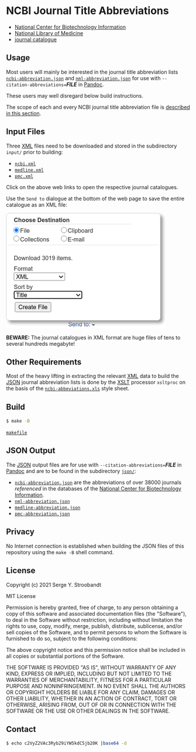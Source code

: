 # NCBI Journal Title Abbreviations

- [National Center for Biotechnology Information][ncbi]
- [National Library of Medicine][nlm]
- [journal catalogue](https://www.ncbi.nlm.nih.gov/nlmcatalog/journals)


## Usage

Most users will mainly be interested in the journal title abbreviation lists
[`ncbi-abbreviation.json`][ncbi.json] and  [`nml-abbreviation.json`][nml.json]
for use with `--citation-abbreviations=`_**FILE**_ in [Pandoc][pandoc].

These users may well disregard below build instructions.

The scope of each and every NCBI journal title abbreviation file is
[described in this section](#json-output).


## Input Files

Three [XML][xml] files need to be downloaded and
stored in the subdirectory `input/` prior to building:

- [`ncbi.xml`](https://www.ncbi.nlm.nih.gov/nlmcatalog/?term=ncbijournals)
- [`medline.xml`](https://www.ncbi.nlm.nih.gov/nlmcatalog?term=currentlyindexed)
- [`pmc.xml`](https://www.ncbi.nlm.nih.gov/nlmcatalog?term=journalspmc)

Click on the above web links to open the respective journal catalogues.

Use the `Send to` dialogue at the bottom of the web page
to save the entire catalogue as an XML file:

![](screenshot/send_to.png)

**BEWARE:** The journal catalogues in XML format are huge files of
tens to several hundreds megabyte!


## Other Requirements

Most of the heavy lifting in extracting the relevant [XML][xml] data to build
the [JSON][json] journal abbreviation lists is done by
the [XSLT][xslt] processor `xsltproc` on the basis of
the [`ncbi-abbeviations.xls`][ncbi.xsl] style sheet.


## Build

```bash
$ make -B
```

[`makefile`](../../../blob/master/ncbi/makefile)


## JSON Output

The [JSON][json] output files are
for use with `--citation-abbreviations=`_**FILE**_ in [Pandoc][pandoc] and
are to be found in the subdirectory [`json/`](../../../blob/master/ncbi/json/):

- [`ncbi-abbreviation.json`][ncbi.json] are the abbreviations of over 38000 journals _referenced_ in the databases of the [National Center for Biotechnology Information][ncbi].
- [`nml-abbreviation.json`][nml.json]
- [`medline-abbreviation.json`][medline.json]
- [`pmc-abbreviation.json`][pmc.json]


## Privacy

No Internet connection is established when building the JSON files
of this repository using the `make -B` shell command.


## License

Copyright (c) 2021 Serge Y. Stroobandt

MIT License

Permission is hereby granted, free of charge, to any person obtaining a copy
of this software and associated documentation files (the "Software"), to deal
in the Software without restriction, including without limitation the rights
to use, copy, modify, merge, publish, distribute, sublicense, and/or sell
copies of the Software, and to permit persons to whom the Software is
furnished to do so, subject to the following conditions:

The above copyright notice and this permission notice shall be included in all
copies or substantial portions of the Software.

THE SOFTWARE IS PROVIDED "AS IS", WITHOUT WARRANTY OF ANY KIND, EXPRESS OR
IMPLIED, INCLUDING BUT NOT LIMITED TO THE WARRANTIES OF MERCHANTABILITY,
FITNESS FOR A PARTICULAR PURPOSE AND NONINFRINGEMENT. IN NO EVENT SHALL THE
AUTHORS OR COPYRIGHT HOLDERS BE LIABLE FOR ANY CLAIM, DAMAGES OR OTHER
LIABILITY, WHETHER IN AN ACTION OF CONTRACT, TORT OR OTHERWISE, ARISING FROM,
OUT OF OR IN CONNECTION WITH THE SOFTWARE OR THE USE OR OTHER DEALINGS IN THE
SOFTWARE.


## Contact

```bash
$ echo c2VyZ2VAc3Ryb29iYW5kdC5jb20K |base64 -d
```


[nlm]:  https://en.wikipedia.org/wiki/United_States_National_Library_of_Medicine
[ncbi]: https://en.wikipedia.org/wiki/National_Center_for_Biotechnology_Information

[pandoc]: https://pandoc.org/MANUAL.html#specifying-a-citation-style
[xml]:    https://en.wikipedia.org/wiki/XML
[xslt]:   https://en.wikipedia.org/wiki/XSLT
[json]:   https://en.wikipedia.org/wiki/JSON

[ncbi.xsl]:     ../../../blob/master/ncbi/xsl/ncbi-abbreviations.xsl

[ncbi.json]:    ../../../blob/master/ncbi/json/ncbi-abbreviations.json
[medline.json]: ../../../blob/master/ncbi/json/medline-abbreviations.json
[pmc.json]:     ../../../blob/master/ncbi/json/pmc-abbreviations.json
[nml.json]:     ../../../blob/master/ncbi/json/nml-abbreviations.json
